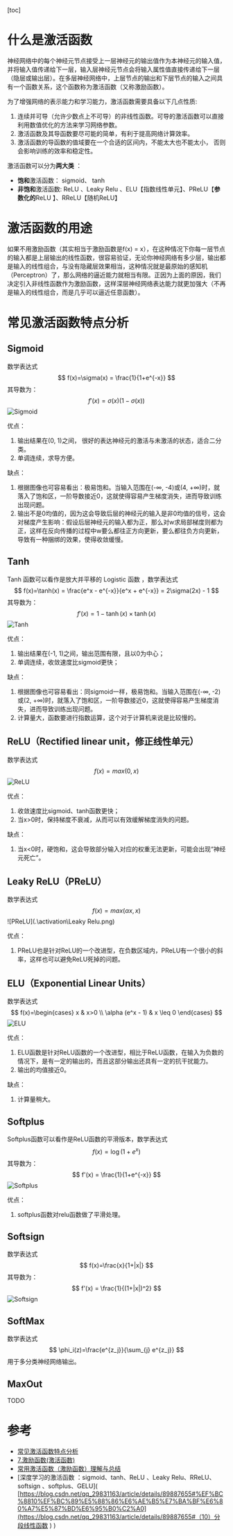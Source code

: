 [toc]

# 什么是激活函数

 神经网络中的每个神经元节点接受上一层神经元的输出值作为本神经元的输入值，并将输入值传递给下一层，输入层神经元节点会将输入属性值直接传递给下一层（隐层或输出层）。在多层神经网络中，上层节点的输出和下层节点的输入之间具有一个函数关系，这个函数称为激活函数（又称激励函数）。 

为了增强网络的表示能力和学习能力，激活函数需要具备以下几点性质:

1. 连续并可导（允许少数点上不可导）的非线性函数。可导的激活函数可以直接利用数值优化的方法来学习网络参数。 
2. 激活函数及其导函数要尽可能的简单，有利于提高网络计算效率。 
3. 激活函数的导函数的值域要在一个合适的区间内，不能太大也不能太小， 否则会影响训练的效率和稳定性。

激活函数可以分为**两大类** ：

- **饱和**激活函数： sigmoid、 tanh
- **非饱和**激活函数: ReLU 、Leaky Relu  、ELU【指数线性单元】、PReLU【**参数化的**ReLU 】、RReLU【随机ReLU】

# 激活函数的用途

如果不用激励函数（其实相当于激励函数是f(x) = x），在这种情况下你每一层节点的输入都是上层输出的线性函数，很容易验证，无论你神经网络有多少层，输出都是输入的线性组合，与没有隐藏层效果相当，这种情况就是最原始的感知机（Perceptron）了，那么网络的逼近能力就相当有限。正因为上面的原因，我们决定引入非线性函数作为激励函数，这样深层神经网络表达能力就更加强大（不再是输入的线性组合，而是几乎可以逼近任意函数）。

# 常见激活函数特点分析

## Sigmoid

数学表达式
$$
f(x)=\sigma(x) = \frac{1}{1+e^{-x}}
$$
其导数为：
$$
f'(x) = \sigma(x)(1-\sigma(x))
$$
![Sigmoid](.\activation\Sigmoid.png)

优点：

1. 输出结果在(0, 1)之间， 很好的表达神经元的激活与未激活的状态，适合二分类。
2. 单调连续，求导方便。

缺点：

1. 根据图像也可容易看出：极易饱和。当输入范围在(-∞, -4)或(4, +∞)时，就落入了饱和区，一阶导数接近0，这就使得容易产生梯度消失，进而导致训练出现问题。
2. 输出不是0均值的，因为这会导致后层的神经元的输入是非0均值的信号，这会对梯度产生影响：假设后层神经元的输入都为正，那么对w求局部梯度则都为正，这样在反向传播的过程中w要么都往正方向更新，要么都往负方向更新，导致有一种捆绑的效果，使得收敛缓慢。

## Tanh

Tanh 函数可以看作是放大并平移的 Logistic 函数 ，数学表达式
$$
f(x)=\tanh(x) = \frac{e^x - e^{-x}}{e^x + e^{-x}} = 2\sigma(2x) - 1
$$
其导数为：
$$
f'(x) = 1- \tanh(x) \times \tanh(x)
$$
![Tanh](.\activation\Tanh.png)

优点：

1. 输出结果在(-1, 1)之间，输出范围有限，且以0为中心；
2. 单调连续，收敛速度比sigmoid更快；

缺点：

1. 根据图像也可容易看出：同sigmoid一样，极易饱和。当输入范围在(-∞, -2)或(2, +∞)时，就落入了饱和区，一阶导数接近0，这就使得容易产生梯度消失，进而导致训练出现问题。
2.  计算量大，函数要进行指数运算，这个对于计算机来说是比较慢的。 

## ReLU（Rectified linear unit，修正线性单元）

数学表达式
$$
f(x)=max(0, x)
$$
![ReLU](.\activation\Relu.png)

优点：

1. 收敛速度比sigmoid、tanh函数更快；
2. 当x>0时，保持梯度不衰减，从而可以有效缓解梯度消失的问题。

缺点：

1. 当x<0时，硬饱和，这会导致部分输入对应的权重无法更新，可能会出现“神经元死亡”。

## Leaky ReLU（PReLU）

数学表达式
$$
f(x)=max(\alpha x, x)
$$
![PReLU](.\activation\Leaky Relu.png)

优点：

1. PReLU也是针对ReLU的一个改进型，在负数区域内，PReLU有一个很小的斜率，这样也可以避免ReLU死掉的问题。 

## ELU（Exponential Linear Units）

数学表达式
$$
f(x)=\begin{cases}
x & x>0 \\
\alpha (e^x - 1) & x \leq 0 
\end{cases}
$$
![ELU](.\activation\Elu.png)

优点：

1.  ELU函数是针对ReLU函数的一个改进型，相比于ReLU函数，在输入为负数的情况下，是有一定的输出的，而且这部分输出还具有一定的抗干扰能力。
2.   输出的均值接近0。

缺点：

1.  计算量稍大。

## Softplus

Softplus函数可以看作是ReLU函数的平滑版本，数学表达式
$$
f(x)=\log (1 + e^x)
$$
其导数为：
$$
f'(x)  = \frac{1}{1+e^{-x}}
$$
![Softplus](.\activation\Softplus.png)

优点：

1. softplus函数对relu函数做了平滑处理。

## Softsign

数学表达式
$$
f(x)=\frac{x}{1+|x|}
$$
其导数为：
$$
f'(x) = \frac{1}{(1+|x|)^2}
$$
![Softsign](.\activation\Softsign.png)

## SoftMax

数学表达式
$$
\phi_i(z)=\frac{e^{z_j}}{\sum_{j} e^{z_j}}
$$
用于多分类神经网络输出。

## MaxOut

TODO

# 参考

- [常见激活函数特点分析]( https://www.jianshu.com/p/89956fbb7098 )
- [7.激励函数(激活函数)]( https://www.jianshu.com/p/e2e7cde335a0 )
- [常用激活函数（激励函数）理解与总结]( https://blog.csdn.net/tyhj_sf/article/details/79932893 )
- [深度学习的激活函数  ：sigmoid、tanh、ReLU 、Leaky Relu、RReLU、softsign 、softplus、GELU]( [https://blog.csdn.net/qq_29831163/article/details/89887655#%EF%BC%8810%EF%BC%89%E5%88%86%E6%AE%B5%E7%BA%BF%E6%80%A7%E5%87%BD%E6%95%B0%C2%A0](https://blog.csdn.net/qq_29831163/article/details/89887655#（10）分段线性函数 ) )
